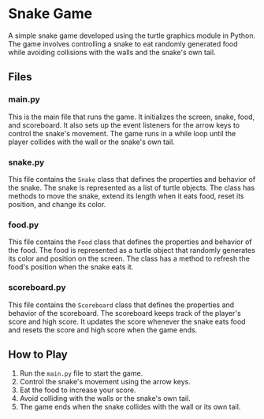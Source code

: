 # Snake Game

A simple snake game developed using the turtle graphics module in Python. The game involves controlling a snake to eat randomly generated food while avoiding collisions with the walls and the snake's own tail. 

## Files

### main.py

This is the main file that runs the game. It initializes the screen, snake, food, and scoreboard. It also sets up the event listeners for the arrow keys to control the snake's movement. The game runs in a while loop until the player collides with the wall or the snake's own tail.

### snake.py

This file contains the `Snake` class that defines the properties and behavior of the snake. The snake is represented as a list of turtle objects. The class has methods to move the snake, extend its length when it eats food, reset its position, and change its color.

### food.py

This file contains the `Food` class that defines the properties and behavior of the food. The food is represented as a turtle object that randomly generates its color and position on the screen. The class has a method to refresh the food's position when the snake eats it.

### scoreboard.py

This file contains the `Scoreboard` class that defines the properties and behavior of the scoreboard. The scoreboard keeps track of the player's score and high score. It updates the score whenever the snake eats food and resets the score and high score when the game ends.

## How to Play

1. Run the `main.py` file to start the game.
2. Control the snake's movement using the arrow keys.
3. Eat the food to increase your score.
4. Avoid colliding with the walls or the snake's own tail.
5. The game ends when the snake collides with the wall or its own tail.
